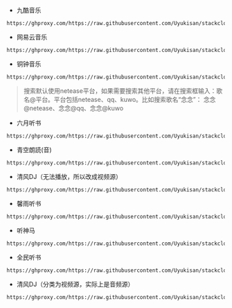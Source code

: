- 九酷音乐
```
https://ghproxy.com/https://raw.githubusercontent.com/Uyukisan/stackcloudtalk/main/source/9ku.xbs
```
- 网易云音乐
```
https://ghproxy.com/https://raw.githubusercontent.com/Uyukisan/stackcloudtalk/main/source/wyymusic.xbs
```
- 铜钟音乐
```
https://ghproxy.com/https://raw.githubusercontent.com/Uyukisan/stackcloudtalk/main/source/tonzhon.xbs
```
> 搜索默认使用netease平台，如果需要搜索其他平台，请在搜索框输入：歌名@平台。平台包括netease、qq、kuwo。比如搜索歌名“念念”： 念念@netease、念念@qq、念念@kuwo
- 六月听书
```
https://ghproxy.com/https://raw.githubusercontent.com/Uyukisan/stackcloudtalk/main/source/6yue.xbs
```
- 青空朗読(音)
```
https://ghproxy.com/https://raw.githubusercontent.com/Uyukisan/stackcloudtalk/main/source/aozora_audio.xbs
```
- 清风DJ（无法播放，所以改成视频源）
```
https://ghproxy.com/https://raw.githubusercontent.com/Uyukisan/stackcloudtalk/main/source/vvvjd.xbs
```
- 馨雨听书
```
https://ghproxy.com/https://raw.githubusercontent.com/Uyukisan/stackcloudtalk/main/source/xinyuts.xbs
```
- 听神马
```
https://ghproxy.com/https://raw.githubusercontent.com/Uyukisan/stackcloudtalk/main/source/tingsm.xbs
```

- 全民听书

```
https://ghproxy.com/https://raw.githubusercontent.com/Uyukisan/stackcloudtalk/main/source/qmting.xbs
```

- 清风DJ（分类为视频源，实际上是音频源）

```
https://ghproxy.com/https://raw.githubusercontent.com/Uyukisan/stackcloudtalk/main/source/vvvjdv.xbs
```